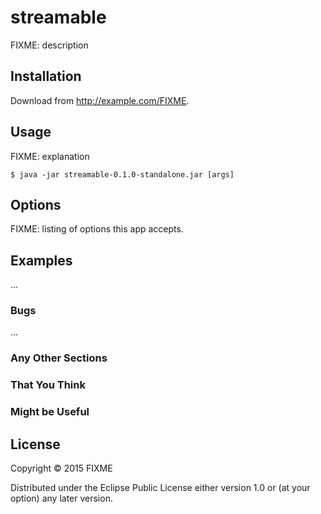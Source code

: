 # streamable

FIXME: description

## Installation

Download from http://example.com/FIXME.

## Usage

FIXME: explanation

    $ java -jar streamable-0.1.0-standalone.jar [args]

## Options

FIXME: listing of options this app accepts.

## Examples

...

### Bugs

...

### Any Other Sections
### That You Think
### Might be Useful

## License

Copyright © 2015 FIXME

Distributed under the Eclipse Public License either version 1.0 or (at
your option) any later version.
